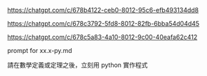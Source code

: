 https://chatgpt.com/c/678b4122-ceb0-8012-95c6-efb493134dd8

https://chatgpt.com/c/678c3792-5fd8-8012-82fb-6bba54d04d45

https://chatgpt.com/c/678c5a83-4a10-8012-9c00-40eafa62c412

prompt for xx.x-py.md

請在數學定義或定理之後，立刻用 python 實作程式

